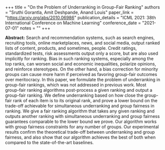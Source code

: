 +++
title = "On the Problem of Underranking in Group-Fair Ranking"
authors = "Sruthi Gorantla, Amit Deshpande, Anand Louis"
paper_link = "https://arxiv.org/abs/2010.06986"
publication_details = "ICML 2021: 38th International Conference on Machine Learning"
conference_date = "2021-07-01"
notes = ""
+++

<b>Abstract:</b>
Search and recommendation systems, such as search engines, recruiting tools, online marketplaces, news, and social media, output ranked lists of content, products, and sometimes, people. Credit ratings, standardized tests, risk assessments output only a score, but are also used implicitly for ranking. Bias in such ranking systems, especially among the top ranks, can worsen social and economic inequalities, polarize opinions, and reinforce stereotypes. On the other hand, a bias correction for minority groups can cause more harm if perceived as favoring group-fair outcomes over meritocracy. In this paper, we formulate the problem of underranking in group-fair rankings, which was not addressed in previous work. Most group-fair ranking algorithms post-process a given ranking and output a group-fair ranking. We define underranking based on how close the group-fair rank of each item is to its original rank, and prove a lower bound on the trade-off achievable for simultaneous underranking and group fairness in ranking. We give a fair ranking algorithm that takes any given ranking and outputs another ranking with simultaneous underranking and group fairness guarantees comparable to the lower bound we prove. Our algorithm works with group fairness constraints for any number of groups. Our experimental results confirm the theoretical trade-off between underranking and group fairness, and also show that our algorithm achieves the best of both when compared to the state-of-the-art baselines.
